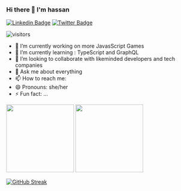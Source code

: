 ### Hi there 👋 I'm hassan

[![Linkedin Badge](https://img.shields.io/badge/-LinkedIn-0e76a8?style=flat-square&logo=Linkedin&logoColor=white)](https://linkedin.com/in/)
[![Twitter Badge](https://img.shields.io/badge/-Twitter-00acee?style=flat-square&logo=Twitter&logoColor=white)](https://twitter.com/)

![visitors](https://visitor-badge.glitch.me/badge?p)


- 🔭 I’m currently working on more JavasScript Games 
- 🌱 I’m currently learning : TypeScript and GraphQL
- 👯 I’m looking to collaborate with likeminded developers and tech companies
- 💬 Ask me about everything 
- 📫 How to reach me: 
- 😄 Pronouns: she/her
- ⚡ Fun fact: ...

<p><img height="180em" src="https://github-readme-stats.vercel.app/api?username=patrycja-io&show_icons=true&hide_border=true&&count_private=true&include_all_commits=true" />
<img height="180em" src="https://github-readme-stats.vercel.app/api/top-langs/?username=patrycja-io&exclude_repo=KNN-Image-Classification&show_icons=true&hide_border=true&layout=compact&langs_count=8"/>
  </p>


[![GitHub Streak](http://github-readme-streak-stats.herokuapp.com?user=hazarrad&theme=highcontrast)](https://git.io/streak-stats)
